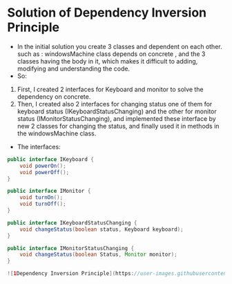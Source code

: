 # Solution of Dependency Inversion Principle

* In the initial solution you create 3 classes and dependent on each other. 
<br /> such as : windowsMachine class depends on concrete , and the 3 classes having the body in it, 
which makes it difficult to adding, modifying and understanding the code.
* So:
1. First, I created 2 interfaces for Keyboard and monitor to solve the dependency on concrete.
2. Then, I created also 2 interfaces for changing status one of them for keyboard status (IKeyboardStatusChanging) and the other for monitor status (IMonitorStatusChanging), 
and implemented these interface by new 2 classes for changing the status, and finally used it in methods in  the windowsMachine class.

* The interfaces: 

```java
public interface IKeyboard {
    void powerOn();
    void powerOff();
}

public interface IMonitor {
    void turnOn();
    void turnOff();
}

public interface IKeyboardStatusChanging {
    void changeStatus(boolean status, Keyboard keyboard);
}

public interface IMonitorStatusChanging {
    void changeStatus(boolean Status, Monitor monitor);
}

![1Dependency Inversion Principle](https://user-images.githubusercontent.com/92352860/196273474-8fe01b84-4ff4-4f56-b2c9-833d951ec25d.jpg)
